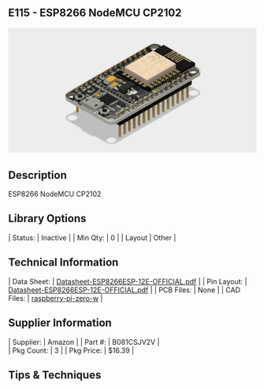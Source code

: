 ## E115 - ESP8266 NodeMCU CP2102

![image](CAD/E115%20-%20wifi-esp8266/ESP8266%20v7.png)

## Description    

ESP8266 NodeMCU CP2102

## Library Options

| Status: | Inactive |
| Min Qty: | 0 |
| Layout | Other | 

## Technical Information

| Data Sheet: | [Datasheet-ESP8266ESP-12E-OFFICIAL.pdf](https://www.etechnophiles.com/wp-content/uploads/2021/11/Datasheet-ESP8266ESP-12E-OFFICIAL.pdf) |
| Pin Layout: | [Datasheet-ESP8266ESP-12E-OFFICIAL.pdf](https://www.etechnophiles.com/wp-content/uploads/2021/11/Datasheet-ESP8266ESP-12E-OFFICIAL.pdf) |
| PCB Files: | None |
| CAD Files: | [raspberry-pi-zero-w](https://github.com/lciscon/IPL-Microlab/tree/main/Components/Elec/CAD/E115%20-%20wifi-esp8266) |

## Supplier Information

| Supplier: | Amazon |
| Part #: | B081CSJV2V |         
| Pkg Count: | 3 |
| Pkg Price: | $16.39 |

## Tips & Techniques


